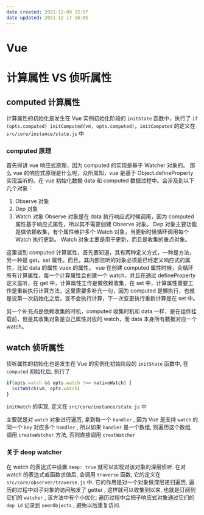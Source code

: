 ```yaml
---
date created: 2021-12-09 22:57
date updated: 2021-12-17 16:05
---
```


# Vue

# 计算属性 VS 侦听属性

## computed 计算属性

计算属性的初始化是发生在 Vue 实例初始化阶段的 `initState` 函数中，执行了 `if (opts.computed) initComputed(vm, opts.computed)`，`initComputed` 的定义在 `src/core/instance/state.js` 中

### computed 原理

首先得讲 vue 响应式原理，因为 computed 的实现是基于 Watcher 对象的。 那么 vue 的响应式原理是什么呢，众所周知，vue 是基于 Object.defineProperty 实现监听的。在 vue 初始化数据 data 和 computed 数据过程中。会涉及到以下几个对象：

1. Observe 对象
2. Dep 对象
3. Watch 对象 Observe 对象是在 data 执行响应式时候调用，因为 computed 属性基于响应式属性，所以其不需要创建 Observe 对象。 Dep 对象主要功能是做依赖收集，有个属性维护多个 Watch 对象，当更新时候循环调用每个 Watch 执行更新。 Watch 对象主要是用于更新，而且是收集的重点对象。

这里谈到 computed 计算属性，首先要知道，其有两种定义方式，一种是方法，另一种是 get，set 属性。而且，其内部监听的对象必须是已经定义响应式的属性，比如 data 的属性 vuex 的属性。
vue 在创建 computed 属性时候，会循环所有计算属性，每一个计算属性会创建一个 watch，并且在通过 defineProperty 定义监听，在 get 中，计算属性工作是做依赖收集，在 set 中，计算属性重要工作是重新执行计算方法，这里需要多补充一句，因为 computed 是懒执行，也就是说第一次初始化之后，变不会执行计算，下一次变更执行重新计算是在 set 中。

另一个补充点是依赖收集的时机，computed 收集时机和 data 一样，是在组件挂载前，但是其收集对象是自己属性对应的 watch，而 data 本身所有数据对应一个 watch。

## watch 侦听属性

侦听属性的初始化也是发生在 Vue 的实例化初始阶段的 `initState` 函数中, 在 `computed` 初始化后, 执行了

```jsx
if(opts.watch && opts.watch !== nativeWatch) {
  initWatch(vm, opts.watch)
}
```

`initWatch` 的实现, 定义在 `src/core/instance/state.js` 中

主要就是对 `watch` 对象进行遍历, 拿到每一个 `handler` , 因为 Vue 是支持 `watch` 的同一个 `key` 对应多个 `handler` , 所以如果 `handler` 是一个数组, 则遍历这个数组, 调用 `createWatcher` 方法, 否则直接调用 `creatWatcher`

### 关于 deep watcher

在 watch 的表达式中设置 `deep: true` 就可以实现对该对象的深层侦听. 在对 watch 的表达式或函数求值后, 会调用 `traverse` 函数, 它的定义在 `src/core/observer/traverse.js` 中.
它的作用是对一个对象做深层递归遍历, 遍历的过程中对子对象的访问触发了 getter , 这样就可以收集到以来, 也就是订阅到它们的 `watcher` , 该方法中有个小优化: 遍历过程中会把子响应式对象通过它们的 `dep id` 记录到 `seenObjects` , 避免以后重复访问.
